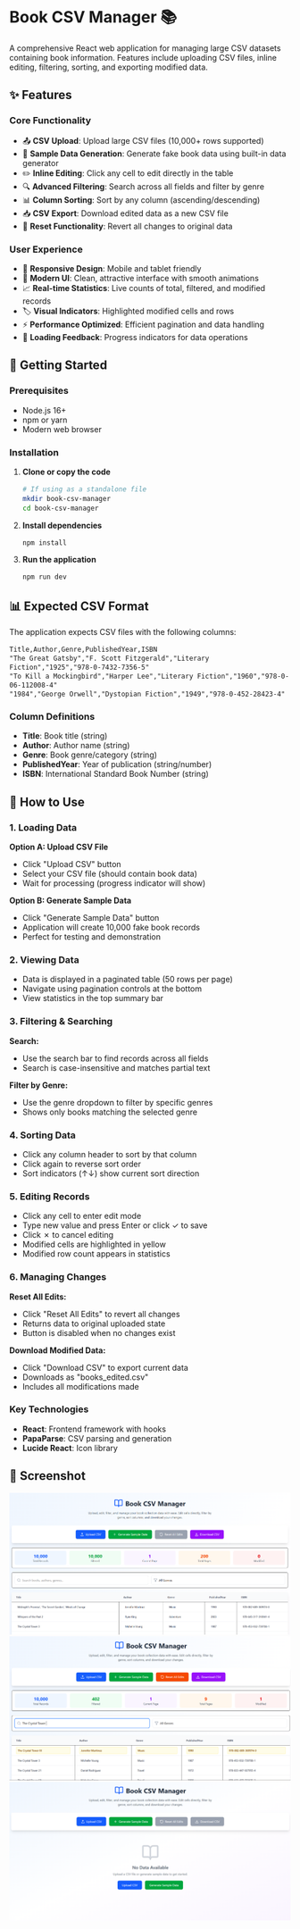 # Book CSV Manager 📚

A comprehensive React web application for managing large CSV datasets containing book information. Features include uploading CSV files, inline editing, filtering, sorting, and exporting modified data.

## ✨ Features

### Core Functionality
- 📤 **CSV Upload**: Upload large CSV files (10,000+ rows supported)
- 🎲 **Sample Data Generation**: Generate fake book data using built-in data generator
- ✏️ **Inline Editing**: Click any cell to edit directly in the table
- 🔍 **Advanced Filtering**: Search across all fields and filter by genre
- 📊 **Column Sorting**: Sort by any column (ascending/descending)
- 📥 **CSV Export**: Download edited data as a new CSV file
- 🔄 **Reset Functionality**: Revert all changes to original data

### User Experience
- 📱 **Responsive Design**: Mobile and tablet friendly
- 🎨 **Modern UI**: Clean, attractive interface with smooth animations
- 📈 **Real-time Statistics**: Live counts of total, filtered, and modified records
- 🏷️ **Visual Indicators**: Highlighted modified cells and rows
- ⚡ **Performance Optimized**: Efficient pagination and data handling
- 🔔 **Loading Feedback**: Progress indicators for data operations

## 🚀 Getting Started

### Prerequisites
- Node.js 16+ 
- npm or yarn
- Modern web browser

### Installation

1. **Clone or copy the code**
   ```bash
   # If using as a standalone file
   mkdir book-csv-manager
   cd book-csv-manager
   ```

2. **Install dependencies**
   ```bash
   npm install
   ```

3. **Run the application**
   ```bash
   npm run dev
   ```

## 📊 Expected CSV Format

The application expects CSV files with the following columns:

```csv
Title,Author,Genre,PublishedYear,ISBN
"The Great Gatsby","F. Scott Fitzgerald","Literary Fiction","1925","978-0-7432-7356-5"
"To Kill a Mockingbird","Harper Lee","Literary Fiction","1960","978-0-06-112008-4"
"1984","George Orwell","Dystopian Fiction","1949","978-0-452-28423-4"
```

### Column Definitions
- **Title**: Book title (string)
- **Author**: Author name (string) 
- **Genre**: Book genre/category (string)
- **PublishedYear**: Year of publication (string/number)
- **ISBN**: International Standard Book Number (string)

## 🎯 How to Use

### 1. Loading Data
**Option A: Upload CSV File**
- Click "Upload CSV" button
- Select your CSV file (should contain book data)
- Wait for processing (progress indicator will show)

**Option B: Generate Sample Data**
- Click "Generate Sample Data" button
- Application will create 10,000 fake book records
- Perfect for testing and demonstration

### 2. Viewing Data
- Data is displayed in a paginated table (50 rows per page)
- Navigate using pagination controls at the bottom
- View statistics in the top summary bar

### 3. Filtering & Searching
**Search:**
- Use the search bar to find records across all fields
- Search is case-insensitive and matches partial text

**Filter by Genre:**
- Use the genre dropdown to filter by specific genres
- Shows only books matching the selected genre

### 4. Sorting Data
- Click any column header to sort by that column
- Click again to reverse sort order
- Sort indicators (↑↓) show current sort direction

### 5. Editing Records
- Click any cell to enter edit mode
- Type new value and press Enter or click ✓ to save
- Click ✗ to cancel editing
- Modified cells are highlighted in yellow
- Modified row count appears in statistics

### 6. Managing Changes
**Reset All Edits:**
- Click "Reset All Edits" to revert all changes
- Returns data to original uploaded state
- Button is disabled when no changes exist

**Download Modified Data:**
- Click "Download CSV" to export current data
- Downloads as "books_edited.csv"
- Includes all modifications made



### Key Technologies
- **React**: Frontend framework with hooks
- **PapaParse**: CSV parsing and generation
- **Lucide React**: Icon library

## 📸 Screenshot

![dashboard](./src/assets/dashboard.png)
![search and edit](./src/assets/searchEdit.png)
![empty data](./src/assets/nodata.png)